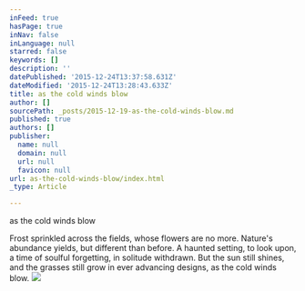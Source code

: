 ```yaml
---
inFeed: true
hasPage: true
inNav: false
inLanguage: null
starred: false
keywords: []
description: ''
datePublished: '2015-12-24T13:37:58.631Z'
dateModified: '2015-12-24T13:28:43.633Z'
title: as the cold winds blow
author: []
sourcePath: _posts/2015-12-19-as-the-cold-winds-blow.md
published: true
authors: []
publisher:
  name: null
  domain: null
  url: null
  favicon: null
url: as-the-cold-winds-blow/index.html
_type: Article

---
```

as the cold winds blow 

Frost 
sprinkled across the fields,
whose flowers are no more.
Nature's abundance yields,
but different than before.
A haunted setting,
to look upon,
a time of soulful forgetting,
in solitude withdrawn.
But the sun still shines,
and the grasses still grow
in ever advancing designs,
as the cold winds blow. ![](https://the-grid-user-content.s3-us-west-2.amazonaws.com/48635855-3e15-4386-ab2a-9e5691916ac6.jpg)